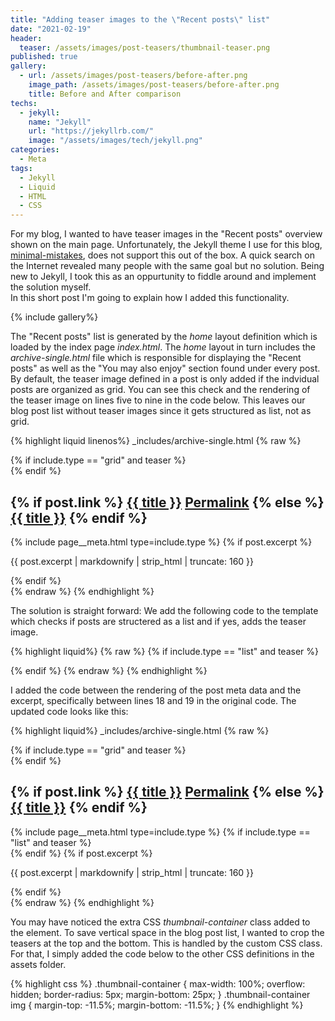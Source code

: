 ```yaml
---
title: "Adding teaser images to the \"Recent posts\" list"
date: "2021-02-19"
header:
  teaser: /assets/images/post-teasers/thumbnail-teaser.png
published: true
gallery:
  - url: /assets/images/post-teasers/before-after.png
    image_path: /assets/images/post-teasers/before-after.png
    title: Before and After comparison
techs:
  - jekyll:
    name: "Jekyll"
    url: "https://jekyllrb.com/"
    image: "/assets/images/tech/jekyll.png"
categories:
  - Meta
tags:
  - Jekyll
  - Liquid
  - HTML
  - CSS
---
```


For my blog, I wanted to have teaser images in the "Recent posts" overview shown on
the main page.
Unfortunately, the Jekyll theme I use for this blog,
[minimal-mistakes](https://github.com/mmistakes/minimal-mistakes), does not
support this out of the box. A quick search on the Internet revealed many people
with the same goal but no solution. Being new to Jekyll, I took
this as an oppurtunity to fiddle around and implement the solution myself.  
In this short post I'm going to explain how I added this
functionality.

{% include gallery%}

The "Recent posts" list is generated by the *home* layout definition which is loaded by the
index page *index.html*. The *home* layout in turn includes the
*archive-single.html* file which is responsible for displaying the "Recent
posts" as well as the "You may also enjoy" section found under every post. By
default, the teaser image defined in a post is only added if the indvidual posts
are organized as grid. You can see this check and the rendering of the
teaser image on lines five to nine in the code below. This leaves our blog post list without teaser images since it gets
structured as list, not as grid.

{% highlight liquid linenos%}
_includes/archive-single.html
{% raw %}
<div class="{{ include.type | default: 'list' }}__item">
  <article class="archive__item" itemscope itemtype="https://schema.org/CreativeWork">
    {% if include.type == "grid" and teaser %}
    <div class="archive__item-teaser">
      <img src="{{ teaser | relative_url }}" alt="">
    </div>
    {% endif %}
    <h2 class="archive__item-title no_toc" itemprop="headline">
      {% if post.link %}
      <a href="{{ post.link }}">{{ title }}</a> <a href="{{ post.url | relative_url }}" rel="permalink"><i
          class="fas fa-link" aria-hidden="true" title="permalink"></i><span class="sr-only">Permalink</span></a>
      {% else %}
      <a href="{{ post.url | relative_url }}" rel="permalink">{{ title }}</a>
      {% endif %}
    </h2>
    {% include page__meta.html type=include.type %}
    {% if post.excerpt %}<p class="archive__item-excerpt" itemprop="description">{{ post.excerpt | markdownify |
      strip_html | truncate: 160 }}</p>{% endif %}
  </article>
</div>
{% endraw %}
{% endhighlight %}

The solution is straight forward: We add the following code to the template
which checks if posts are structered as a list and if yes, adds the teaser image.

{% highlight liquid%}
{% raw %}
{% if include.type == "list" and teaser %}
    <div class="thumbnail-container">
      <img src="{{ teaser | relative_url }}" alt="">
    </div>
{% endif %}
{% endraw %}
{% endhighlight %}

I added the code between the rendering of the post meta data and the excerpt,
specifically between lines 18 and 19 in the original code. The updated code
looks like this:

{% highlight liquid%}
_includes/archive-single.html
{% raw %}
<div class="{{ include.type | default: 'list' }}__item">
  <article class="archive__item" itemscope itemtype="https://schema.org/CreativeWork">
    {% if include.type == "grid" and teaser %}
    <div class="archive__item-teaser">
      <img src="{{ teaser | relative_url }}" alt="">
    </div>
    {% endif %}
    <h2 class="archive__item-title no_toc" itemprop="headline">
      {% if post.link %}
      <a href="{{ post.link }}">{{ title }}</a> <a href="{{ post.url | relative_url }}" rel="permalink"><i
          class="fas fa-link" aria-hidden="true" title="permalink"></i><span class="sr-only">Permalink</span></a>
      {% else %}
      <a href="{{ post.url | relative_url }}" rel="permalink">{{ title }}</a>
      {% endif %}
    </h2>
    {% include page__meta.html type=include.type %}
    {% if include.type == "list" and teaser %}
    <div class="thumbnail-container">
      <img src="{{ teaser | relative_url }}" alt="">
    </div>
    {% endif %}
    {% if post.excerpt %}<p class="archive__item-excerpt" itemprop="description">{{ post.excerpt | markdownify |
      strip_html | truncate: 160 }}</p>{% endif %}
  </article>
</div>
{% endraw %}
{% endhighlight %}

You may have noticed the extra CSS *thumbnail-container* class added to the
element. To save vertical space in the blog post list, I wanted to crop the
teasers at the top and the bottom. This is handled by the custom CSS class.
For that, I simply added the code below to the other CSS
definitions in the assets folder.

{% highlight css %}
.thumbnail-container {
    max-width: 100%;
    overflow: hidden;
    border-radius: 5px;
    margin-bottom: 25px;
}
.thumbnail-container img {
    margin-top: -11.5%;
    margin-bottom: -11.5%;
}
{% endhighlight %}